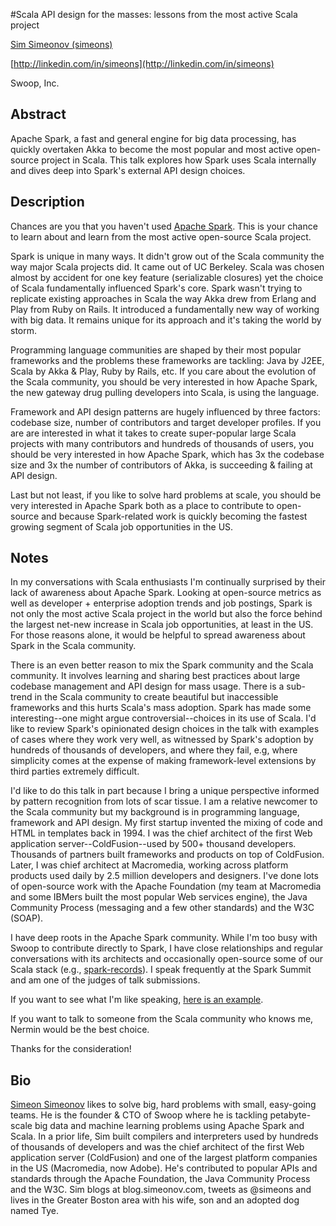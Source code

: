 #Scala API design for the masses: lessons from the most active Scala project

[Sim Simeonov (simeons)](http://twitter.com/simeons)

[http://linkedin.com/in/simeons](http://linkedin.com/in/simeons)

Swoop, Inc.

## Abstract

Apache Spark, a fast and general engine for big data processing, has quickly overtaken Akka to become the most popular and most active open-source project in Scala. This talk explores how Spark uses Scala internally and dives deep into Spark's external API design choices.

## Description

Chances are you that you haven't used [Apache Spark](http://spark.apache.org/). This is your chance to learn about and learn from the most active open-source Scala project.

Spark is unique in many ways. It didn't grow out of the Scala community the way major Scala projects did. It came out of UC Berkeley. Scala was chosen almost by accident for one key feature (serializable closures) yet the choice of Scala fundamentally influenced Spark's core. Spark wasn't trying to replicate existing approaches in Scala the way Akka drew from Erlang and Play from Ruby on Rails. It introduced a fundamentally new way of working with big data. It remains unique for its approach and it's taking the world by storm.

Programming language communities are shaped by their most popular frameworks and the problems these frameworks are tackling: Java by J2EE, Scala by Akka & Play, Ruby by Rails, etc. If you care about the evolution of the Scala community, you should be very interested in how Apache Spark, the new gateway drug pulling developers into Scala, is using the language.

Framework and API design patterns are hugely influenced by three factors: codebase size, number of contributors and target developer profiles. If you are are interested in what it takes to create super-popular large Scala projects with many contributors and hundreds of thousands of users, you should be very interested in how Apache Spark, which has 3x the codebase size and 3x the number of contributors of Akka, is succeeding & failing at API design.

Last but not least, if you like to solve hard problems at scale, you should be very interested in Apache Spark both as a place to contribute to open-source and because Spark-related work is quickly becoming the fastest growing segment of Scala job opportunities in the US.

## Notes

In my conversations with Scala enthusiasts I'm continually surprised by their lack of awareness about Apache Spark. Looking at open-source metrics as well as developer + enterprise adoption trends and job postings, Spark is not only the most active Scala project in the world but also the force behind the largest net-new increase in Scala job opportunities, at least in the US. For those reasons alone, it would be helpful to spread awareness about Spark in the Scala community.

There is an even better reason to mix the Spark community and the Scala community. It involves learning and sharing best practices about large codebase management and API design for mass usage. There is a sub-trend in the Scala community to create beautiful but inaccessible frameworks and this hurts Scala's mass adoption. Spark has made some interesting--one might argue controversial--choices in its use of Scala. I'd like to review Spark's opinionated design choices in the talk with examples of cases where they work very well, as witnessed by Spark's adoption by hundreds of thousands of developers, and where they fail, e.g, where simplicity comes at the expense of making framework-level extensions by third parties extremely difficult.

I'd like to do this talk in part because I bring a unique perspective informed by pattern recognition from lots of scar tissue. I am a relative newcomer to the Scala community but my background is in programming language, framework and API design. My first startup invented the mixing of code and HTML in templates back in 1994. I was the chief architect of the first Web application server--ColdFusion--used by 500+ thousand developers. Thousands of partners built frameworks and products on top of ColdFusion. Later, I was chief architect at Macromedia, working across platform products used daily by 2.5 million developers and designers. I've done lots of open-source work with the Apache Foundation (my team at Macromedia and some IBMers built the most popular Web services engine), the Java Community Process (messaging and a few other standards) and the W3C (SOAP).

I have deep roots in the Apache Spark community. While I'm too busy with Swoop to contribute directly to Spark, I have close relationships and regular conversations with its architects and occasionally open-source some of our Scala stack (e.g., [spark-records](https://swoop-inc.github.io/spark-records/)). I speak frequently at the Spark Summit and am one of the judges of talk submissions. 

If you want to see what I'm like speaking, [here is an example](https://spark-summit.org/2016/events/bulletproof-jobs-patterns-for-large-scale-spark-processing/).

If you want to talk to someone from the Scala community who knows me, Nermin would be the best choice.

Thanks for the consideration!

## Bio
  
[Simeon Simeonov](http://linkedin.com/in/simeons) likes to solve big, hard problems with small, easy-going teams. He is the founder & CTO of Swoop where he is tackling petabyte-scale big data and machine learning problems using Apache Spark and Scala. In a prior life, Sim built compilers and interpreters used by hundreds of thousands of developers and was the chief architect of the first Web application server (ColdFusion) and one of the largest platform companies in the US (Macromedia, now Adobe). He's contributed to popular APIs and standards through the Apache Foundation, the Java Community Process and the W3C. Sim blogs at blog.simeonov.com, tweets as @simeons and lives in the Greater Boston area with his wife, son and an adopted dog named Tye.